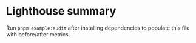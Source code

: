 # Lighthouse summary

Run `pnpm example:audit` after installing dependencies to populate this file with before/after metrics.

